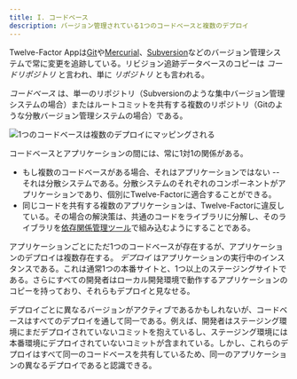 ```yaml
---
title: I. コードベース
description: バージョン管理されている1つのコードベースと複数のデプロイ
---
```

Twelve-Factor Appは[Git](http://git-scm.com/)や[Mercurial](https://www.mercurial-scm.org/)、[Subversion](http://subversion.apache.org/)などのバージョン管理システムで常に変更を追跡している。リビジョン追跡データベースのコピーは *コードリポジトリ* と言われ、単に *リポジトリ* とも言われる。

*コードベース* は、単一のリポジトリ（Subversionのような集中バージョン管理システムの場合）またはルートコミットを共有する複数のリポジトリ（Gitのような分散バージョン管理システムの場合）である。

![1つのコードベースは複数のデプロイにマッピングされる](/images/codebase-deploys.png)

コードベースとアプリケーションの間には、常に1対1の関係がある。

* もし複数のコードベースがある場合、それはアプリケーションではない -- それは分散システムである。分散システムのそれぞれのコンポーネントがアプリケーションであり、個別にTwelve-Factorに適合することができる。
* 同じコードを共有する複数のアプリケーションは、Twelve-Factorに違反している。その場合の解決策は、共通のコードをライブラリに分解し、そのライブラリを[依存関係管理ツール](./dependencies)で組み込むようにすることである。

アプリケーションごとにただ1つのコードベースが存在するが、アプリケーションのデプロイは複数存在する。 *デプロイ* はアプリケーションの実行中のインスタンスである。これは通常1つの本番サイトと、1つ以上のステージングサイトである。さらにすべての開発者はローカル開発環境で動作するアプリケーションのコピーを持っており、それらもデプロイと見なせる。

デプロイごとに異なるバージョンがアクティブであるかもしれないが、コードベースはすべてのデプロイを通して同一である。例えば、開発者はステージング環境にまだデプロイされていないコミットを抱えているし、ステージング環境には本番環境にデプロイされていないコミットが含まれている。しかし、これらのデプロイはすべて同一のコードベースを共有しているため、同一のアプリケーションの異なるデプロイであると認識できる。
